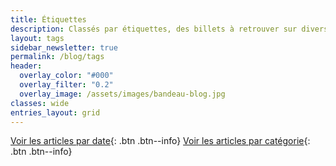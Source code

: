 ```yaml
---
title: Étiquettes
description: Classés par étiquettes, des billets à retrouver sur divers thèmes qui me touchent. Ici, je peux parler écriture ou lecture, mais pas que !
layout: tags
sidebar_newsletter: true
permalink: /blog/tags
header:
  overlay_color: "#000"
  overlay_filter: "0.2"
  overlay_image: /assets/images/bandeau-blog.jpg
classes: wide
entries_layout: grid
---
```


[Voir les articles par date](/blog){: .btn .btn--info}
[Voir les articles par catégorie](/blog/categories){: .btn .btn--info}
